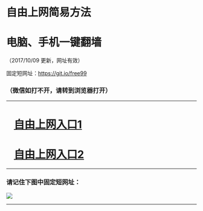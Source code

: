 ﻿# 自由上网简易方法

# 电脑、手机一键翻墙

（2017/10/09 更新，网址有效）

固定短网址：https://git.io/free99

### （微信如打不开，请转到浏览器打开）


***





# &nbsp;&nbsp; <a href="http://ft1652215935.fwq-tz-1001.info/fwqtz01.html?t=10090018050 " target="_blank">自由上网入口1</a>
# &nbsp;&nbsp; <a href="http://ft3136831833.fwq-tz-1002.info/fwqtz02.html?t=100900127138 " target="_blank">自由上网入口2</a>
***

### 请记住下图中固定短网址：

<img src="https://s3-us-west-2.amazonaws.com/fwq-1001/yjfq-20170905okok.png" /> 


***

